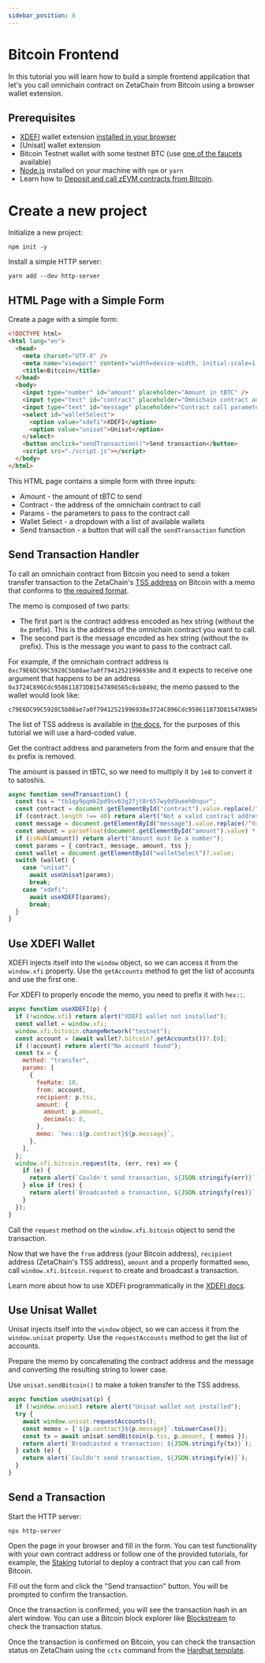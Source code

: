 ```yaml
---
sidebar_position: 8
---
```


# Bitcoin Frontend

In this tutorial you will learn how to build a simple frontend application that
let's you call omnichain contract on ZetaChain from Bitcoin using a browser
wallet extension.

## Prerequisites

- [XDEFI](https://xdefi.io/) wallet extension
  [installed in your browser](https://www.xdefi.io/article/create-wallet-new/)
- [Unisat] wallet extension
- Bitcoin Testnet wallet with some testnet BTC (use
  [one of the faucets](https://coinfaucet.eu/en/btc-testnet/) available)
- [Node.js](https://nodejs.org/en/) installed on your machine with `npm` or
  `yarn`
- Learn how to
  [Deposit and call zEVM contracts from Bitcoin](/developers/omnichain/bitcoin/).

# Create a new project

Initialize a new project:

```
npm init -y
```

Install a simple HTTP server:

```
yarn add --dev http-server
```

## HTML Page with a Simple Form

Create a page with a simple form:

```html title="index.html"
<!DOCTYPE html>
<html lang="en">
  <head>
    <meta charset="UTF-8" />
    <meta name="viewport" content="width=device-width, initial-scale=1.0" />
    <title>Bitcoin</title>
  </head>
  <body>
    <input type="number" id="amount" placeholder="Amount in tBTC" />
    <input type="text" id="contract" placeholder="Omnichain contract address" />
    <input type="text" id="message" placeholder="Contract call parameters" />
    <select id="walletSelect">
      <option value="xdefi">XDEFI</option>
      <option value="unisat">Unisat</option>
    </select>
    <button onclick="sendTransaction()">Send transaction</button>
    <script src="./script.js"></script>
  </body>
</html>
```

This HTML page contains a simple form with three inputs:

- Amount - the amount of tBTC to send
- Contract - the address of the omnichain contract to call
- Params - the parameters to pass to the contract call
- Wallet Select - a dropdown with a list of available wallets
- Send transaction - a button that will call the `sendTransaction` function

## Send Transaction Handler

To call an omnichain contract from Bitcoin you need to send a token transfer
transaction to the ZetaChain's [TSS address](/reference/contracts) on Bitcoin
with a memo that conforms to
[the required format](/developers/omnichain/bitcoin).

The memo is composed of two parts:

- The first part is the contract address encoded as hex string (without the `0x`
  prefix). This is the address of the omnichain contract you want to call.
- The second part is the message encoded as hex string (without the `0x`
  prefix). This is the message you want to pass to the contract call.

For example, if the omnichain contract address is
`0xc79E6DC99C5928C5b08ae7a0f79412521996938e` and it expects to receive one
argument that happens to be an address
`0x3724C896Cdc958611873D81547A98565c8cb849d`, the memo passed to the wallet
would look like:

```
c79E6DC99C5928C5b08ae7a0f79412521996938e3724C896Cdc958611873D81547A98565c8cb849d
```

The list of TSS address is available in [the docs](/reference/contracts), for
the purposes of this tutorial we will use a hard-coded value.

Get the contract address and parameters from the form and ensure that the `0x`
prefix is removed.

The amount is passed in tBTC, so we need to multiply it by `1e8` to convert it
to satoshis.

```js title="script.js"
async function sendTransaction() {
  const tss = "tb1qy9pqmk2pd9sv63g27jt8r657wy0d9ueeh0nqur";
  const contract = document.getElementById("contract").value.replace(/^0x/, "");
  if (contract.length !== 40) return alert("Not a valid contract address");
  const message = document.getElementById("message").value.replace(/^0x/, "");
  const amount = parseFloat(document.getElementById("amount").value) * 1e8;
  if (isNaN(amount)) return alert("Amount must be a number");
  const params = { contract, message, amount, tss };
  const wallet = document.getElementById("walletSelect")?.value;
  switch (wallet) {
    case "unisat":
      await useUnisat(params);
      break;
    case "xdefi":
      await useXDEFI(params);
      break;
  }
}
```

## Use XDEFI Wallet

XDEFI injects itself into the `window` object, so we can access it from the
`window.xfi` property. Use the `getAccounts` method to get the list of accounts
and use the first one.

For XDEFI to properly encode the memo, you need to prefix it with `hex::`.

```javascript title="script.js"
async function useXDEFI(p) {
  if (!window.xfi) return alert("XDEFI wallet not installed");
  const wallet = window.xfi;
  window.xfi.bitcoin.changeNetwork("testnet");
  const account = (await wallet?.bitcoin?.getAccounts())?.[0];
  if (!account) return alert("No account found");
  const tx = {
    method: "transfer",
    params: [
      {
        feeRate: 10,
        from: account,
        recipient: p.tss,
        amount: {
          amount: p.amount,
          decimals: 8,
        },
        memo: `hex::${p.contract}${p.message}`,
      },
    ],
  };
  window.xfi.bitcoin.request(tx, (err, res) => {
    if (e) {
      return alert(`Couldn't send transaction, ${JSON.stringify(err)}`);
    } else if (res) {
      return alert(`Broadcasted a transaction, ${JSON.stringify(res)}`);
    }
  });
}
```

Call the `request` method on the `window.xfi.bitcoin` object to send the
transaction.

Now that we have the `from` address (your Bitcoin address), `recipient` address
(ZetaChain's TSS address), `amount` and a properly formatted `memo`, call
`window.xfi.bitcoin.request` to create and broadcast a transaction.

Learn more about how to use XDEFI programmatically in the
[XDEFI docs](https://docs.xdefi.io/).

## Use Unisat Wallet

Unisat injects itself into the `window` object, so we can access it from the
`window.unisat` property. Use the `requestAccounts` method to get the list of
accounts.

Prepare the memo by concatenating the contract address and the message and
converting the resulting string to lower case.

Use `unisat.sendBitcoin()` to make a token transfer to the TSS address.

```js title="script.js"
async function useUnisat(p) {
  if (!window.unisat) return alert("Unisat wallet not installed");
  try {
    await window.unisat.requestAccounts();
    const memos = [`${p.contract}${p.message}`.toLowerCase()];
    const tx = await unisat.sendBitcoin(p.tss, p.amount, { memos });
    return alert(`Broadcasted a transaction: ${JSON.stringify(tx)}`);
  } catch (e) {
    return alert(`Couldn't send transaction, ${JSON.stringify(e)}`);
  }
}
```

## Send a Transaction

Start the HTTP server:

```
npx http-server
```

Open the page in your browser and fill in the form. You can test functionality
with your own contract address or follow one of the provided tutorials, for
example, the [Staking](/developers/omnichain/tutorials/staking/) tutorial to
deploy a contract that you can call from Bitcoin.

Fill out the form and click the "Send transaction" button. You will be prompted
to confirm the transaction.

Once the transaction is confirmed, you will see the transaction hash in an alert
window. You can use a Bitcoin block explorer like
[Blockstream](https://blockstream.info/testnet/) to check the transaction
status.

Once the transaction is confirmed on Bitcoin, you can check the transaction
status on ZetaChain using the `cctx` command from the
[Hardhat template](https://github.com/zeta-chain/template).
